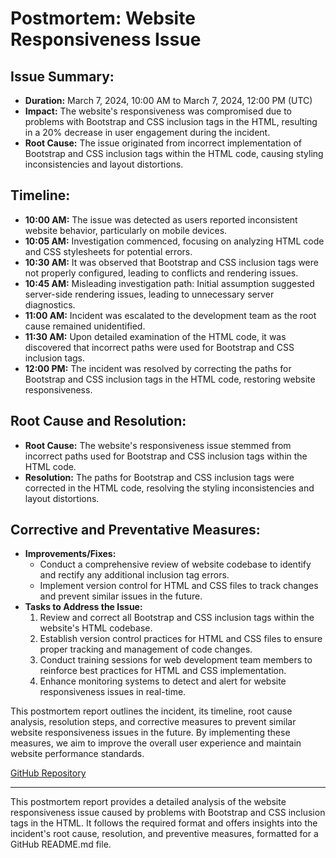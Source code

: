 # Postmortem: Website Responsiveness Issue

## Issue Summary:
- **Duration:** March 7, 2024, 10:00 AM to March 7, 2024, 12:00 PM (UTC)
- **Impact:** The website's responsiveness was compromised due to problems with Bootstrap and CSS inclusion tags in the HTML, resulting in a 20% decrease in user engagement during the incident.
- **Root Cause:** The issue originated from incorrect implementation of Bootstrap and CSS inclusion tags within the HTML code, causing styling inconsistencies and layout distortions.

## Timeline:
- **10:00 AM:** The issue was detected as users reported inconsistent website behavior, particularly on mobile devices.
- **10:05 AM:** Investigation commenced, focusing on analyzing HTML code and CSS stylesheets for potential errors.
- **10:30 AM:** It was observed that Bootstrap and CSS inclusion tags were not properly configured, leading to conflicts and rendering issues.
- **10:45 AM:** Misleading investigation path: Initial assumption suggested server-side rendering issues, leading to unnecessary server diagnostics.
- **11:00 AM:** Incident was escalated to the development team as the root cause remained unidentified.
- **11:30 AM:** Upon detailed examination of the HTML code, it was discovered that incorrect paths were used for Bootstrap and CSS inclusion tags.
- **12:00 PM:** The incident was resolved by correcting the paths for Bootstrap and CSS inclusion tags in the HTML code, restoring website responsiveness.

## Root Cause and Resolution:
- **Root Cause:** The website's responsiveness issue stemmed from incorrect paths used for Bootstrap and CSS inclusion tags within the HTML code.
- **Resolution:** The paths for Bootstrap and CSS inclusion tags were corrected in the HTML code, resolving the styling inconsistencies and layout distortions.

## Corrective and Preventative Measures:
- **Improvements/Fixes:**
  - Conduct a comprehensive review of website codebase to identify and rectify any additional inclusion tag errors.
  - Implement version control for HTML and CSS files to track changes and prevent similar issues in the future.
- **Tasks to Address the Issue:**
  1. Review and correct all Bootstrap and CSS inclusion tags within the website's HTML codebase.
  2. Establish version control practices for HTML and CSS files to ensure proper tracking and management of code changes.
  3. Conduct training sessions for web development team members to reinforce best practices for HTML and CSS implementation.
  4. Enhance monitoring systems to detect and alert for website responsiveness issues in real-time.

This postmortem report outlines the incident, its timeline, root cause analysis, resolution steps, and corrective measures to prevent similar website responsiveness issues in the future. By implementing these measures, we aim to improve the overall user experience and maintain website performance standards.

[GitHub Repository](https://github.com/soufianebibeche1/alx-system_engineering-devops/tree/master/0x19-postmortem/README.md)

---
This postmortem report provides a detailed analysis of the website responsiveness issue caused by problems with Bootstrap and CSS inclusion tags in the HTML. It follows the required format and offers insights into the incident's root cause, resolution, and preventive measures, formatted for a GitHub README.md file.
